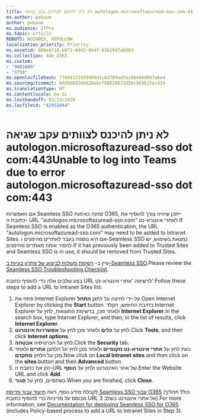 ```yaml
---
title: לא ניתן להיכנס לצוותים עקב שגיאה autologon.microsoftazuread-sso.com:443
ms.author: pebaum
author: pebaum
ms.audience: ITPro
ms.topic: article
ROBOTS: NOINDEX, NOFOLLOW
localization_priority: Priority
ms.assetid: 686e8f18-b871-4dd2-864f-8562947ab583
ms.collection: Adm_O365
ms.custom:
- "9001686"
- "3750"
ms.openlocfilehash: 77049153939989d1c63789adfec0b494d047a6e4
ms.sourcegitcommit: b0d5b68366028abcf08610672d5bc9d3b25ac433
ms.translationtype: HT
ms.contentlocale: he-IL
ms.lasthandoff: 03/24/2020
ms.locfileid: "42932044"
---
```

# <a name="unable-to-log-into-teams-due-to-error-autologonmicrosoftazuread-sso-dot-com443"></a><span data-ttu-id="3fd2d-102">לא ניתן להיכנס לצוותים עקב שגיאה autologon.microsoftazuread-sso dot com:443</span><span class="sxs-lookup"><span data-stu-id="3fd2d-102">Unable to log into Teams due to error autologon.microsoftazuread-sso dot com:443</span></span>

<span data-ttu-id="3fd2d-103">אם האפשרות Seamless SSO זמינה כאימות O365, ייתכן שיהיה צורך להוסיף את כתובת ה- URL "autologon.microsoftazuread-sso.com" לאתרי אינטרא-נט.</span><span class="sxs-lookup"><span data-stu-id="3fd2d-103">If Seamless SSO is enabled as the O365 authentication, the URL "autologon.microsoftazuread-sso.com" may need to be added to Intranet Sites.</span></span>  <span data-ttu-id="3fd2d-104">אם היא נוספה בעבר לאתרים מהימנים ו-Seamless SSO נמצאת בשימוש, יש להסיר אותה מאתרים מהימנים.</span><span class="sxs-lookup"><span data-stu-id="3fd2d-104">If it has previously been added to Trusted Sites  and Seamless SSO is in use, it should be removed from Trusted Sites.</span></span>

<span data-ttu-id="3fd2d-105">עיין ב- [רשימת פעולות לביצוע של פתרון בעיות ב-Seamless SSO](https://docs.microsoft.com/azure/active-directory/hybrid/tshoot-connect-sso#troubleshooting-checklist).</span><span class="sxs-lookup"><span data-stu-id="3fd2d-105">Please review the [Seamless SSO Troubleshooting Checklist](https://docs.microsoft.com/azure/active-directory/hybrid/tshoot-connect-sso#troubleshooting-checklist).</span></span>

<span data-ttu-id="3fd2d-106">בצע שלבים אלה כדי להוסיף כתובת URL לרשימה 'אתרי אינטרא-נט':</span><span class="sxs-lookup"><span data-stu-id="3fd2d-106">Follow these steps to add a URL to Intranet Sites list:</span></span>

1. <span data-ttu-id="3fd2d-107">פתח את Internet Explorer על-ידי לחיצה על לחצן **התחל**.</span><span class="sxs-lookup"><span data-stu-id="3fd2d-107">Open Internet Explorer by clicking the **Start** button.</span></span> <span data-ttu-id="3fd2d-108">בתיבת החיפוש, הקלד Internet Explorer ולאחר מכן, ברשימת התוצאות, לחץ על **Internet Explorer**.</span><span class="sxs-lookup"><span data-stu-id="3fd2d-108">In the search box, type Internet Explorer, and then, in the list of results, click **Internet Explorer**.</span></span>
2. <span data-ttu-id="3fd2d-109">לחץ על **כלים** ולאחר מכן לחץ על **אפשרויות אינטרנט**.</span><span class="sxs-lookup"><span data-stu-id="3fd2d-109">Click **Tools**, and then click **Internet options**.</span></span>
3. <span data-ttu-id="3fd2d-110">לחץ על הכרטיסיה **אבטחה**.</span><span class="sxs-lookup"><span data-stu-id="3fd2d-110">Click the **Security** tab.</span></span>
4. <span data-ttu-id="3fd2d-111">כעת לחץ על **אתרי אינטרא-נט מקומיים** ולאחר מכן לחץ על הלחצן **אתרים** ולאחר מכן על הלחץ **מתקדם**.</span><span class="sxs-lookup"><span data-stu-id="3fd2d-111">Now click on **Local Intranet sites** and then click on the **sites** button and then **Advanced** button.</span></span>
5. <span data-ttu-id="3fd2d-112">הזן את כתובת ה-URL של אתר האינטרנט ולחץ על **הוסף**.</span><span class="sxs-lookup"><span data-stu-id="3fd2d-112">Enter the Website URL and click **Add**.</span></span>
6. <span data-ttu-id="3fd2d-113">כשתסיים, לחץ על **סגור**.</span><span class="sxs-lookup"><span data-stu-id="3fd2d-113">When you are finished, click **Close**.</span></span>

<span data-ttu-id="3fd2d-114">לקבלת מידע נוסף, ראה [תיעוד עבור פריסת Seamless SSO עבור O365](https://docs.microsoft.com/azure/active-directory/hybrid/how-to-connect-sso-quick-start) (כולל תהליך מבוסס על מדיניות כדי להוסיף כתובת URL אל אתרי אינטרנט בשלב 3).</span><span class="sxs-lookup"><span data-stu-id="3fd2d-114">For more information, see [Documentation for deploying Seamless SSO for O365](https://docs.microsoft.com/azure/active-directory/hybrid/how-to-connect-sso-quick-start) (includes Policy-based process to add a URL to Intranet Sites in Step 3).</span></span>
